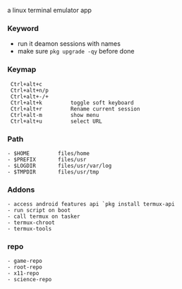 a linux terminal emulator app

### Keyword
- run it deamon sessions with names
- make sure `pkg upgrade -qy` before done

### Keymap
```
 Ctrl+alt+c
 Ctrl+alt+n/p 
 Ctrl+alt+-/+
 Ctrl+alt+k         toggle soft keyboard
 Ctrl+alt+r         Rename current session
 Ctrl+alt-m         show menu
 Ctrl+alt+u         select URL

```


### Path
```
- $HOME         files/home
- $PREFIX       files/usr   
- $LOGDIR       files/usr/var/log
- $TMPDIR       files/usr/tmp
```

### Addons
```
- access android features api `pkg install termux-api
- run script on boot
- call termux on tasker
- termux-chroot
- termux-tools

```

### repo
```
- game-repo
- root-repo
- x11-repo
- science-repo
```
